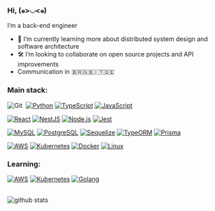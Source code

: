 ### Hi, (๑>◡<๑)

I’m a back-end engineer
- 🌱 I’m currently learning more about distributed system design and software architecture
- 🛠️ I’m looking to collaborate on open source projects and API improvements
- Communication in 🇧🇷🇬🇧🇮🇹🇩🇪
  
### Main stack:

![Git](https://img.shields.io/badge/-Git-0D1117?style=for-the-badge&logo=git&labelColor=0D1117)&nbsp;
[![Python](https://img.shields.io/badge/Python-Language-3776AB?style=for-the-badge&logo=python&logoColor=white&labelColor=black)](https://www.python.org/)
[![TypeScript](https://img.shields.io/badge/TypeScript-Language-3178C6?style=for-the-badge&logo=typescript&logoColor=white&labelColor=black)](https://www.typescriptlang.org/)
[![JavaScript](https://img.shields.io/badge/JavaScript-Language-F7DF1E?style=for-the-badge&logo=javascript&logoColor=black&labelColor=black)](https://developer.mozilla.org/en-US/docs/Web/JavaScript)

[![React](https://img.shields.io/badge/React-Library-61DAFB?style=for-the-badge&logo=react&logoColor=white&labelColor=black)](https://reactjs.org/)
[![NestJS](https://img.shields.io/badge/NestJS-Framework-E0234E?style=for-the-badge&logo=nestjs&logoColor=white&labelColor=black)](https://nestjs.com/)
[![Node.js](https://img.shields.io/badge/Node.js-Runtime-339933?style=for-the-badge&logo=node.js&logoColor=white&labelColor=black)](https://nodejs.org/)
[![Jest](https://img.shields.io/badge/Jest-Testing%20Framework-C21325?style=for-the-badge&logo=jest&logoColor=white&labelColor=black)](https://jestjs.io/)

[![MySQL](https://img.shields.io/badge/MySQL-Database-4479A1?style=for-the-badge&logo=mysql&logoColor=white&labelColor=black)](https://www.mysql.com/)
[![PostgreSQL](https://img.shields.io/badge/PostgreSQL-Database-336791?style=for-the-badge&logo=postgresql&logoColor=white&labelColor=black)](https://www.postgresql.org/)
[![Sequelize](https://img.shields.io/badge/Sequelize-ORM-52B0E7?style=for-the-badge&logo=sequelize&logoColor=white&labelColor=black)](https://sequelize.org/)
[![TypeORM](https://img.shields.io/badge/TypeORM-ORM-376E9D?style=for-the-badge&logo=typeorm&logoColor=white&labelColor=black)](https://typeorm.io/)
[![Prisma](https://img.shields.io/badge/Prisma-Modern%20Database%20Access-2D3748?style=for-the-badge&logo=prisma&logoColor=white&labelColor=black)](https://www.prisma.io/)

[![AWS](https://img.shields.io/badge/AWS-Amazon%20Web%20Services-232F3E?style=for-the-badge&logo=amazon-aws&logoColor=white&labelColor=black)](https://aws.amazon.com/)
[![Kubernetes](https://img.shields.io/badge/Kubernetes-Cluster%20Orchestration-326CE5?style=for-the-badge&logo=kubernetes&logoColor=white&labelColor=black)](https://kubernetes.io/)
[![Docker](https://img.shields.io/badge/Docker-Container%20Technology-2496ED?style=for-the-badge&logo=docker&logoColor=white&labelColor=black)](https://www.docker.com/)
[![Linux](https://img.shields.io/badge/Linux-FCC624?style=for-the-badge&logo=linux&logoColor=black&labelColor=white)]([https://www.docker.com/](https://www.linux.org/))

### Learning:

[![AWS](https://img.shields.io/badge/AWS-Amazon%20Web%20Services-232F3E?style=for-the-badge&logo=amazon-aws&logoColor=white&labelColor=black)](https://aws.amazon.com/)
[![Kubernetes](https://img.shields.io/badge/Kubernetes-Cluster%20Orchestration-326CE5?style=for-the-badge&logo=kubernetes&logoColor=white&labelColor=black)](https://kubernetes.io/)
[![Golang](https://img.shields.io/badge/Go-00ADD8?style=for-the-badge&logo=go&logoColor=white&labelColor=black)](https://go.dev/)

<br>

 <picture decoding="async" loading="lazy">
  <img alt="github stats" src="https://pixel-profile-ui.vercel.app/api/github-stats?username=fmo00&include_all_commits=true&pixelate_avatar=true&theme=journey&theme=journey&color=%23ffffffFF">
</picture>

 <br> 
